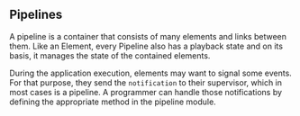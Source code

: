 ## Pipelines

A pipeline is a container that consists of many elements and links between them. Like an Element, every Pipeline also has a playback state and on its basis, it manages the state of the contained elements.

During the application execution, elements may want to signal some events. For that purpose, they send the `notification` to their supervisor, which in most cases is a pipeline. A programmer can handle those notifications by defining the appropriate method in the pipeline module.

